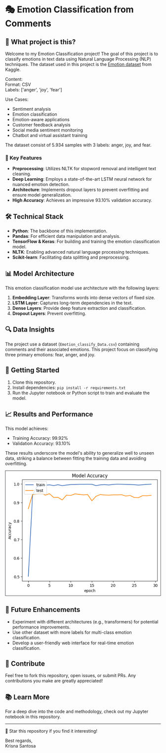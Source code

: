 # 🎭 Emotion Classification from Comments

## 🚀 What project is this?

Welcome to my Emotion Classification project! The goal of this project is to classify emotions in text data using Natural Language Processing (NLP) techniques. The dataset used in this project is the [Emotion dataset](https://www.kaggle.com/datasets/abdallahwagih/emotion-dataset/data) from Kaggle.

Content: <br>
Format: CSV <br>
Labels: ['anger', 'joy', 'fear']

Use Cases:
- Sentiment analysis
- Emotion classification
- Emotion-aware applications
- Customer feedback analysis
- Social media sentiment monitoring
- Chatbot and virtual assistant training

The dataset consist of 5.934 samples with 3 labels: anger, joy, and fear.

### 🌟 Key Features

- **Preprocessing**: Utilizes NLTK for stopword removal and intelligent text cleaning.
- **Deep Learning**: Employs a state-of-the-art LSTM neural network for nuanced emotion detection.
- **Architecture**: Implements dropout layers to prevent overfitting and ensure model generalization.
- **High Accuracy**: Achieves an impressive 93.10% validation accuracy.

## 🛠️ Technical Stack

- **Python**: The backbone of this implementation.
- **Pandas**: For efficient data manipulation and analysis.
- **TensorFlow & Keras**: For building and training the emotion classification model.
- **NLTK**: Enabling advanced natural language processing techniques.
- **Scikit-learn**: Facilitating data splitting and preprocessing.

## 📊 Model Architecture

This emotion classification model use architecture with the following layers:

1. **Embedding Layer**: Transforms words into dense vectors of fixed size.
2. **LSTM Layer**: Captures long-term dependencies in the text.
3. **Dense Layers**: Provide deep feature extraction and classification.
4. **Dropout Layers**: Prevent overfitting.

## 🔍 Data Insights

The project use a dataset (`Emotion_classify_Data.csv`) containing comments and their associated emotions. This project focus on classifying three primary emotions: fear, anger, and joy.

## 🚀 Getting Started

1. Clone this repository.
2. Install dependencies: `pip install -r requirements.txt`
3. Run the Jupyter notebook or Python script to train and evaluate the model.

## 📈 Results and Performance

This model achieves:
- Training Accuracy: 99.92%
- Validation Accuracy: 93.10%

These results underscore the model's ability to generalize well to unseen data, striking a balance between fitting the training data and avoiding overfitting.

![Model Performance](accuracy.png)

## 🎯 Future Enhancements

- Experiment with different architectures (e.g., transformers) for potential performance improvements.
- Use other dataset with more labels for multi-class emotion classification.
- Develop a user-friendly web interface for real-time emotion classification.

## 🤝 Contribute

Feel free to fork this repository, open issues, or submit PRs. Any contributions you make are greatly appreciated!

## 📚 Learn More

For a deep dive into the code and methodology, check out my Jupyter notebook in this repository.

---

🌟 Star this repository if you find it interesting!

Best regards, <br>
Krisna Santosa
